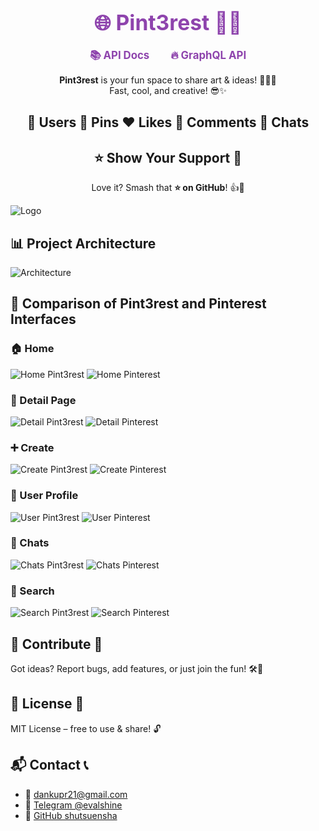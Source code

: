 <div align="center">
  <h1> 
    <a href="https://pint3rest.xyz" target="_blank" rel="noopener noreferrer" style="margin: 0 15px; font-size: 1.2em; font-weight: bold; color: #8E44AD; text-decoration: none;">
      🌐 Pint3rest 🚀✨
    </a>
  </h1>
</div>

<div align="center">
  <a href="https://pint3rest.xyz/api/docs" target="_blank" rel="noopener noreferrer" style="margin: 0 15px; font-size: 1.2em; font-weight: bold; color: #8E44AD; text-decoration: none;">
    📚 API Docs
  </a>
  <a href="https://pint3rest.xyz/api/graphql" target="_blank" rel="noopener noreferrer" style="margin: 0 15px; font-size: 1.2em; font-weight: bold; color: #8E44AD; text-decoration: none;">
    🔥 GraphQL API
  </a>
</div>

<div align="center">
  <p><strong>Pint3rest</strong> is your fun space to share art & ideas! 🎨📸💡<br>
  Fast, cool, and creative! 😎✨</p>
</div>

<div align="center">
  <h2>👤 Users  📌 Pins  ❤️ Likes  💬 Comments  💭 Chats</h2>
</div>

<div align="center">
  <h2>⭐ Show Your Support 💖</h2>
  <p>Love it? Smash that <strong>⭐ on GitHub</strong>! 👍🎉</p>
</div>

![Logo](.github/assets/logo.png)

## 📊 Project Architecture
![Architecture](.github/assets/architecture.png)

## 📸 Comparison of Pint3rest and Pinterest Interfaces  

### 🏠 Home  
![Home Pint3rest](.github/assets/pint3rest-home.png) ![Home Pinterest](.github/assets/pinterest-home.png)  

### 📌 Detail Page  
![Detail Pint3rest](.github/assets/pint3rest-detail.png) ![Detail Pinterest](.github/assets/pinterest-detail.png)  

### ➕ Create  
![Create Pint3rest](.github/assets/pint3rest-create.png) ![Create Pinterest](.github/assets/pinterest-create.png)  

### 👤 User Profile  
![User Pint3rest](.github/assets/pint3rest-user.png) ![User Pinterest](.github/assets/pinterest-user.png)  

### 💬 Chats  
![Chats Pint3rest](.github/assets/pint3rest-chats.png) ![Chats Pinterest](.github/assets/pinterest-chats.png)  

### 🔎 Search  
![Search Pint3rest](.github/assets/pint3rest-search.png) ![Search Pinterest](.github/assets/pinterest-search.png)  




## 🤝 Contribute 🤩
Got ideas? Report bugs, add features, or just join the fun! 🛠️💬

## 📜 License 📝
MIT License – free to use & share! 🔓

## 📬 Contact 📞
- 📧 [dankupr21@gmail.com](mailto:dankupr21@gmail.com)
- 💬 <a href="https://t.me/evalshine" target="_blank" rel="noopener noreferrer">Telegram @evalshine</a>
- 🐙 <a href="https://github.com/shutsuensha" target="_blank" rel="noopener noreferrer">GitHub shutsuensha</a>
